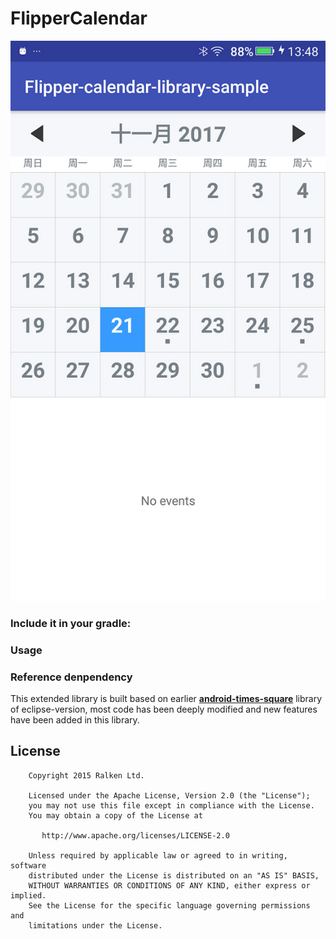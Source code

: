 # FlipperCalendar
![Sample](./f_calendar_screenshot.jpg)

### Include it in your gradle:

### Usage

### Reference denpendency
This extended library is built based on earlier **[android-times-square](https://github.com/square/android-times-square)** library of eclipse-version, most code has been deeply modified and new features have been added in this library.

## License

```
    Copyright 2015 Ralken Ltd.

    Licensed under the Apache License, Version 2.0 (the "License");
    you may not use this file except in compliance with the License.
    You may obtain a copy of the License at

       http://www.apache.org/licenses/LICENSE-2.0

    Unless required by applicable law or agreed to in writing, software
    distributed under the License is distributed on an "AS IS" BASIS,
    WITHOUT WARRANTIES OR CONDITIONS OF ANY KIND, either express or implied.
    See the License for the specific language governing permissions and
    limitations under the License.
```
